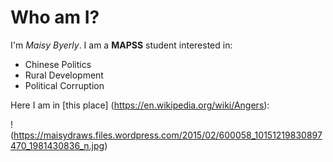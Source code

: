 # Who am I?

I'm _Maisy Byerly_. I am a __MAPSS__ student interested in:
* Chinese Politics
* Rural Development
* Political Corruption

Here I am in [this place] (https://en.wikipedia.org/wiki/Angers):

!(https://maisydraws.files.wordpress.com/2015/02/600058_10151219830897470_1981430836_n.jpg)

